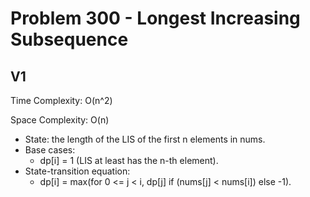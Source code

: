 # Problem 300 - Longest Increasing Subsequence

## V1

Time Complexity: O(n^2)

Space Complexity: O(n)

- State: the length of the LIS of the first n elements in nums.
- Base cases:
    - dp[i] = 1 (LIS at least has the n-th element).
- State-transition equation:
    - dp[i] = max(for 0 <= j < i, dp[j] if (nums[j] < nums[i]) else -1).

